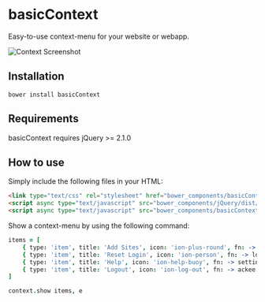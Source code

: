 # basicContext

Easy-to-use context-menu for your website or webapp.

![Context Screenshot](http://l.electerious.com/uploads/big/9f182a325203b158e59ad48aaebb13a2.png)

## Installation

	bower install basicContext
	
## Requirements

basicContext requires jQuery >= 2.1.0
	
## How to use

Simply include the following files in your HTML:

```html
<link type="text/css" rel="stylesheet" href="bower_components/basicContext/dist/basicContext.min.css">
<script async type="text/javascript" src="bower_components/jQuery/dist/jquery.min.js"></script>
<script async type="text/javascript" src="bower_components/basicContext/dist/basicContext.min.js"></script>
```

Show a context-menu by using the following command:

```coffee
items = [
	{ type: 'item', title: 'Add Sites', icon: 'ion-plus-round', fn: -> settings.addSites() }
	{ type: 'item', title: 'Reset Login', icon: 'ion-person', fn: -> login.reset() }
	{ type: 'item', title: 'Help', icon: 'ion-help-buoy', fn: -> settings.help() }
	{ type: 'item', title: 'Logout', icon: 'ion-log-out', fn: -> ackee.logout() }
]

context.show items, e
```
